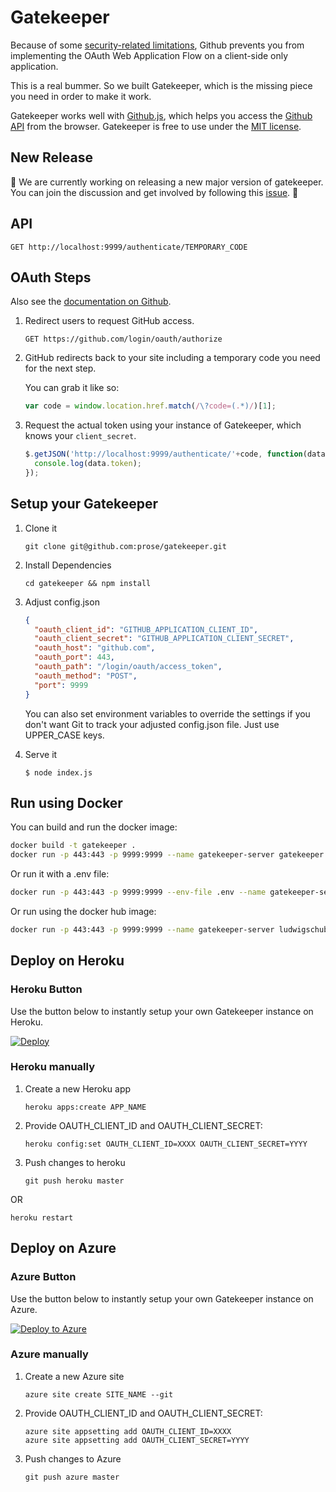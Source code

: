 Gatekeeper
==========

Because of some [security-related limitations](http://blog.vjeux.com/2012/javascript/github-oauth-login-browser-side.html), Github prevents you from implementing the OAuth Web Application Flow on a client-side only application.

This is a real bummer. So we built Gatekeeper, which is the missing piece you need in order to make it work.

Gatekeeper works well with [Github.js](http://github.com/michael/github), which helps you access the [Github API](http://developer.github.com/v3/) from the browser. Gatekeeper is free to use under the [MIT license](https://github.com/prose/gatekeeper/blob/master/LICENSE).

## New Release

:tada: We are currently working on releasing a new major version of gatekeeper. You can join the discussion and get involved by following this [issue](https://github.com/prose/gatekeeper/issues/38). :tada:

## API

```
GET http://localhost:9999/authenticate/TEMPORARY_CODE
```

## OAuth Steps

Also see the [documentation on Github](http://developer.github.com/v3/oauth/).

1. Redirect users to request GitHub access.

   ```
   GET https://github.com/login/oauth/authorize
   ```

2. GitHub redirects back to your site including a temporary code you need for the next step.

   You can grab it like so:

   ```js
   var code = window.location.href.match(/\?code=(.*)/)[1];
   ```

3. Request the actual token using your instance of Gatekeeper, which knows your `client_secret`.

   ```js
   $.getJSON('http://localhost:9999/authenticate/'+code, function(data) {
     console.log(data.token);
   });
   ```

## Setup your Gatekeeper

1. Clone it

    ```
    git clone git@github.com:prose/gatekeeper.git
    ```

2. Install Dependencies

    ```
    cd gatekeeper && npm install
    ```

3. Adjust config.json

   ```json
   {
     "oauth_client_id": "GITHUB_APPLICATION_CLIENT_ID",
     "oauth_client_secret": "GITHUB_APPLICATION_CLIENT_SECRET",
     "oauth_host": "github.com",
     "oauth_port": 443,
     "oauth_path": "/login/oauth/access_token",
     "oauth_method": "POST",
     "port": 9999
   }
   ```

   You can also set environment variables to override the settings if you don't want Git to track your adjusted config.json file. Just use UPPER_CASE keys.

4. Serve it

   ```
   $ node index.js
   ```

## Run using Docker

You can build and run the docker image:
```bash
docker build -t gatekeeper .
docker run -p 443:443 -p 9999:9999 --name gatekeeper-server gatekeeper
```

Or run it with a .env file:
```bash
docker run -p 443:443 -p 9999:9999 --env-file .env --name gatekeeper-server gatekeeper
```

Or run using the docker hub image:
```bash
docker run -p 443:443 -p 9999:9999 --name gatekeeper-server ludwigschubi/gatekeeper
```

## Deploy on Heroku

### Heroku Button

Use the button below to instantly setup your own Gatekeeper instance on Heroku.

[![Deploy](https://www.herokucdn.com/deploy/button.png)](https://heroku.com/deploy)

### Heroku manually

1. Create a new Heroku app

   ```
   heroku apps:create APP_NAME
   ```

3. Provide OAUTH_CLIENT_ID and OAUTH_CLIENT_SECRET:

   ```
   heroku config:set OAUTH_CLIENT_ID=XXXX OAUTH_CLIENT_SECRET=YYYY
   ```

4. Push changes to heroku

   ```
   git push heroku master
   ```
OR

   ```
   heroku restart
   ```

## Deploy on Azure

### Azure Button

Use the button below to instantly setup your own Gatekeeper instance on Azure.

[![Deploy to Azure](http://azuredeploy.net/deploybutton.png)](https://azuredeploy.net/)

### Azure manually

1. Create a new Azure site

   ```
   azure site create SITE_NAME --git
   ```

2. Provide OAUTH_CLIENT_ID and OAUTH_CLIENT_SECRET:

   ```
   azure site appsetting add OAUTH_CLIENT_ID=XXXX
   azure site appsetting add OAUTH_CLIENT_SECRET=YYYY
   ```

3. Push changes to Azure

   ```
   git push azure master
   ```
